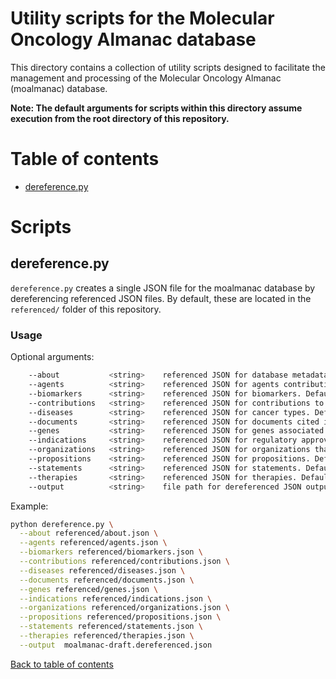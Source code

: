 # Utility scripts for the Molecular Oncology Almanac database
This directory contains a collection of utility scripts designed to facilitate the management and processing of the Molecular Oncology Almanac (moalmanac) database. 

**Note: The default arguments for scripts within this directory assume execution from the root directory of this repository.**

# Table of contents
- [dereference.py](#dereferencepy)

# Scripts
## dereference.py
`dereference.py` creates a single JSON file for the moalmanac database by dereferencing referenced JSON files. By default, these are located in the `referenced/` folder of this repository.

### Usage
Optional arguments:
```bash
    --about           <string>    referenced JSON for database metadata. Default: referenced/about.json
    --agents          <string>    referenced JSON for agents contribution to database. Default: referenced/agents.json
    --biomarkers      <string>    referenced JSON for biomarkers. Default: referenced/biomarkers.json
    --contributions   <string>    referenced JSON for contributions to database. Default: referenced/contributions.json
    --diseases        <string>    referenced JSON for cancer types. Default: referenced/diseases.json
    --documents       <string>    referenced JSON for documents cited in the database. Default: referenced/documents.json
    --genes           <string>    referenced JSON for genes associated with biomarkers. Default: referenced/genes.json
    --indications     <string>    referenced JSON for regulatory approvals for use or reimbursement. Default: referenced/indications.json
    --organizations   <string>    referenced JSON for organizations that publish documents cited within the database. Default: referenced/organizations.json
    --propositions    <string>    referenced JSON for propositions. Default: referenced/propositions.json
    --statements      <string>    referenced JSON for statements. Default: referenced/statements.json
    --therapies       <string>    referenced JSON for therapies. Default: referenced/therapies.json
    --output          <string>    file path for dereferenced JSON output by this script. Default: moalmanac-draft.dereferenced.json
```

Example:
```bash
python dereference.py \
  --about referenced/about.json \
  --agents referenced/agents.json \
  --biomarkers referenced/biomarkers.json \
  --contributions referenced/contributions.json \
  --diseases referenced/diseases.json \
  --documents referenced/documents.json \
  --genes referenced/genes.json \
  --indications referenced/indications.json \
  --organizations referenced/organizations.json \
  --propositions referenced/propositions.json \
  --statements referenced/statements.json \
  --therapies referenced/therapies.json \
  --output  moalmanac-draft.dereferenced.json
```

[Back to table of contents](#table-of-contents)